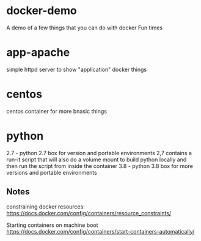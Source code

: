 # docker-demo
A demo of a few things that you can do with docker 
Fun times

# app-apache
simple httpd server to show "application" docker things

# centos
centos container for more bnasic things

# python
2.7 - python 2.7 box for version and portable environments
2,7 contains a run-it script that will also do a volume mount to build python locally and then run the script from inside the container
3.8 - python 3.8 box for more versions and portable environments

## Notes
constraining docker resources:
https://docs.docker.com/config/containers/resource_constraints/

Starting containers on machine boot
https://docs.docker.com/config/containers/start-containers-automatically/

